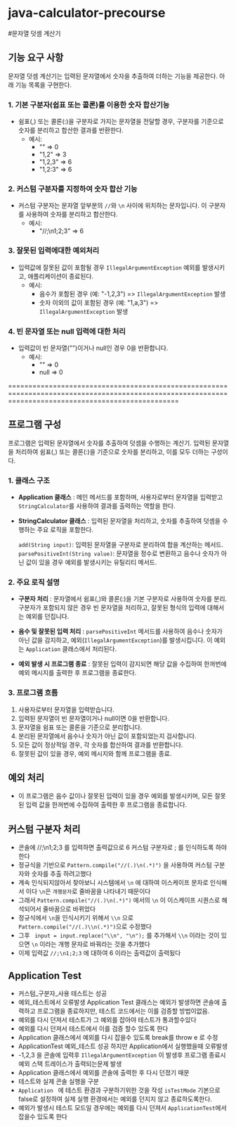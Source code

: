 # java-calculator-precourse

#문자열 덧셈 계산기

## 기능 요구 사항

문자열 덧셈 계산기는 입력된 문자열에서 숫자을 추출하여 더하는 기능을 제공한다.
아래 기능 목록을 구현한다.

### 1. 기본 구분자(쉽표 또는 콜론)를 이용한 숫자 합산기능
- 쉼표(,) 또는 콜론(:)을 구분자로 가지는 문자열을 전달할 경우, 구분자를 기준으로 숫자를 분리하고 합산한 결과를 반환한다.
  - 예시: 
    - "" => 0
    - "1,2" => 3
    - "1,2,3" => 6
    - "1,2:3" => 6

### 2. 커스텀 구분자를 지정하여 숫자 합산 기능
- 커스텀 구분자는 문자열 앞부분의 `//`와 `\n` 사이에 위치하는 문자입니다. 이 구분자를 사용하여 숫자를 분리하고 합산한다.
  - 예시: 
    - "//;\n1;2;3" => 6

### 3. 잘못된 입력에대한 예외처리

- 입력값에 잘못된 값이 포함될 경우 `IllegalArgumentException` 예외를 발생시키고, 애플리케이션이 종료된다.
  - 예시: 
    - 음수가 포함된 경우 (예: "-1,2,3") => `IllegalArgumentException` 발생
    - 숫자 이외의 값이 포함된 경우 (예: "1,a,3") => `IllegalArgumentException` 발생

### 4. 빈 문자열 또는 null 입력에 대한 처리
- 입력값이 빈 문자열("")이거나 null인 경우 0을 반환합니다.
  - 예시: 
    - "" => 0
    - null => 0

======================================================================================================================================================

## 프로그램 구성

프로그램은 입력된 문자열에서 숫자를 추출하여 덧셈을 수행하는 계산기.
입력된 문자열을 처리하여 쉼표(,) 또는 콜론(:)을 기준으로 숫자를 분리하고, 이를 모두 더하는 구성이다.


### 1. 클래스 구조

- **Application  클래스** : 메인 메서드를 포함하며, 사용자로부터 문자열을 입력받고 `StringCalculator`를 사용하여 결과를 출력하는 역할을 한다.

- **StringCalculator 클래스** : 입력된 문자열을 처리하고, 숫자를 추출하여 덧셈을 수행하는 주요 로직을 포함한다.

   `add(String input)`: 입력된 문자열을 구분자로 분리하여 합을 계산하는 메서드.
   `parsePositiveInt(String value)`: 문자열을 정수로 변환하고 음수나 숫자가 아닌 값이 있을 경우 예외를 발생시키는 유틸리티 메서드.



### 2. 주요 로직 설명

- **구분자 처리** : 문자열에서 쉼표(,)와 콜론(:)을 기본 구분자로 사용하여 숫자를 분리. 구분자가 포함되지 않은 경우 빈 문자열을 처리하고, 잘못된 형식의 입력에 대해서는 예외를 던집니다.

- **음수 및 잘못된 입력 처리** : `parsePositiveInt` 메서드를 사용하여 음수나 숫자가 아닌 값을 감지하고, 예외(`IllegalArgumentException`)를 발생시킵니다. 이 예외는 `Application` 클래스에서 처리된다.
- **예외 발생 시 프로그램 종료** : 잘못된 입력이 감지되면 해당 값을 수집하여 한꺼번에 예외 메시지를 출력한 후 프로그램을 종료한다.

### 3. 프로그램 흐름
1. 사용자로부터 문자열을 입력받습니다.
2. 입력된 문자열이 빈 문자열이거나 null이면 0을 반환합니다.
3. 문자열을 쉼표 또는 콜론을 기준으로 분리합니다.
4. 분리된 문자열에서 음수나 숫자가 아닌 값이 포함되었는지 검사합니다.
5. 모든 값이 정상적일 경우, 각 숫자를 합산하여 결과를 반환합니다.
6. 잘못된 값이 있을 경우, 예외 메시지와 함께 프로그램을 종료.

## 예외 처리
- 이 프로그램은 음수 값이나 잘못된 입력이 있을 경우 예외를 발생시키며, 모든 잘못된 입력 값을 한꺼번에 수집하여 출력한 후 프로그램을 종료합니다.

## 커스텀 구분자 처리
- 콘솔에  //;\n1;2;3  를 입력하면 출력값으로 6  커스텀 구분자로 ; 를 인식하도록 하야 한다
- 정규식을 기반으로 `Pattern.compile("//(.)\n(.*)")` 을 사용하여 커스텀 구분자와 숫자를 추출 하려고했다
- 계속 인식되지않아서 찾아보니 시스템에서 `\n`  에 대하여 이스케이프 문자로 인식해서 이다   `\n`은 `개행문자`로 줄바꿈을 나타내기 때문이다
- 그래서 `Pattern.compile("//(.)\n(.*)")` 에서의  `\n` 이 이스케이프 시퀀스로 해석되어서 줄바꿈으로 바뀌었다 
- 정규식에서 `\n`을 인식시키기 위해서 `\\n` 으로  `Pattern.compile("//(.)\\n(.*)")`으로 수정했다
- 그후 ` input = input.replace("\\n", "\n");` 를 추가해서 `\\n` 이라는 것이 있으면  `\n` 이라는 개행 문자로 바꿔라는 것을 추가했다
- 이제 입력값 ` //;\n1;2;3 `  에 대하여  6 이라는 출력값이 출력됬다



## Application Test 
- 커스텀_구분자_사용 테스트는 성공
- 예외_테스트에서 오류발생 Application Test 클래스는 예외가 발생하면 콘솔에 출력하고 프로그램을 종료하지만, 테스트 코드에서는 이를 검증할 방법이없음.
- 예외를 다시 던져서 테스트가 그 예외를 잡아야 테스트가 통과할수있다 
- 예외를 다시 던져서 테스트에서 이를 검증 할수 있도록 한다
- Application 클래스에서 예외를 다시 잡을수 있도록 break를 throw e 로 수정
- ApplicationTest 예외_테스트 성공 하지만 Application에서 실행했을때 오류발생 
- -1,2,3 을 콘솔에 입력후 `IllegalArgumentException` 이 발생후 프로그램 종료시 예외 스택 트레이스가 출력되는문제 발생
- Application 클래스에서 예외를 콘솔에 출력한 후 다시 던졌기 때문
- 테스트와 실제 콘솔 실행을 구분 
- `Application ` 에 테스트 환경과 구분하기위한 것을 작성 `isTestMode` 기본으로 false로 설정하여 실제 실행 환경에서는 예외를 던지지 않고 종료하도록한다.
- 예외가 발생시 테스트 모드일 경우에는 예외를 다시 던져서 `ApplicationTest`에서 잡을수 있도록 한다